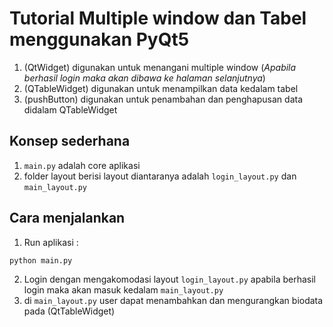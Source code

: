 # Tutorial Multiple window dan Tabel menggunakan PyQt5

1. (QtWidget) digunakan untuk menangani multiple window (_Apabila berhasil login maka akan dibawa ke halaman selanjutnya_)
2. (QTableWidget) digunakan untuk menampilkan data kedalam tabel
3. (pushButton) digunakan untuk penambahan dan penghapusan data didalam QTableWidget

## Konsep sederhana
1. `main.py` adalah core aplikasi
2. folder layout berisi layout diantaranya adalah `login_layout.py` dan `main_layout.py`

## Cara menjalankan
1. Run aplikasi :
```
python main.py
```
2. Login dengan mengakomodasi layout `login_layout.py` apabila berhasil login maka akan masuk kedalam `main_layout.py`
3. di `main_layout.py` user dapat menambahkan dan mengurangkan biodata pada (QtTableWidget)
